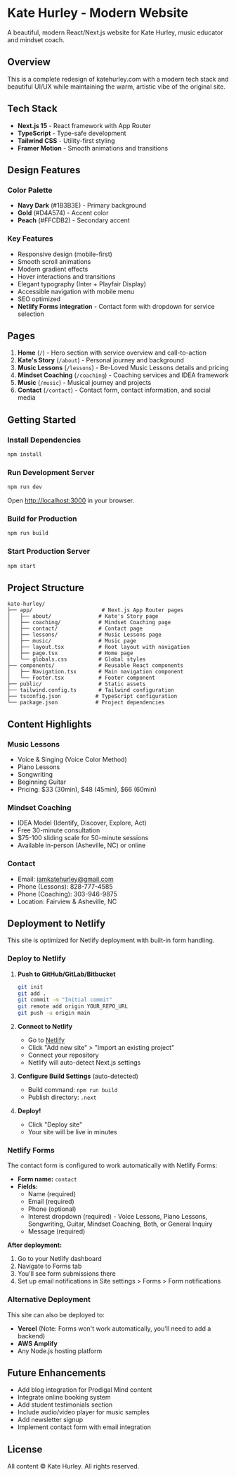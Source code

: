 # Kate Hurley - Modern Website

A beautiful, modern React/Next.js website for Kate Hurley, music educator and mindset coach.

## Overview

This is a complete redesign of katehurley.com with a modern tech stack and beautiful UI/UX while maintaining the warm, artistic vibe of the original site.

## Tech Stack

- **Next.js 15** - React framework with App Router
- **TypeScript** - Type-safe development
- **Tailwind CSS** - Utility-first styling
- **Framer Motion** - Smooth animations and transitions

## Design Features

### Color Palette
- **Navy Dark** (#1B3B3E) - Primary background
- **Gold** (#D4A574) - Accent color
- **Peach** (#FFCDB2) - Secondary accent

### Key Features
- Responsive design (mobile-first)
- Smooth scroll animations
- Modern gradient effects
- Hover interactions and transitions
- Elegant typography (Inter + Playfair Display)
- Accessible navigation with mobile menu
- SEO optimized
- **Netlify Forms integration** - Contact form with dropdown for service selection

## Pages

1. **Home** (`/`) - Hero section with service overview and call-to-action
2. **Kate's Story** (`/about`) - Personal journey and background
3. **Music Lessons** (`/lessons`) - Be-Loved Music Lessons details and pricing
4. **Mindset Coaching** (`/coaching`) - Coaching services and IDEA framework
5. **Music** (`/music`) - Musical journey and projects
6. **Contact** (`/contact`) - Contact form, contact information, and social media

## Getting Started

### Install Dependencies
```bash
npm install
```

### Run Development Server
```bash
npm run dev
```

Open [http://localhost:3000](http://localhost:3000) in your browser.

### Build for Production
```bash
npm run build
```

### Start Production Server
```bash
npm start
```

## Project Structure

```
kate-hurley/
├── app/                      # Next.js App Router pages
│   ├── about/               # Kate's Story page
│   ├── coaching/            # Mindset Coaching page
│   ├── contact/             # Contact page
│   ├── lessons/             # Music Lessons page
│   ├── music/               # Music page
│   ├── layout.tsx           # Root layout with navigation
│   ├── page.tsx             # Home page
│   └── globals.css          # Global styles
├── components/              # Reusable React components
│   ├── Navigation.tsx       # Main navigation component
│   └── Footer.tsx           # Footer component
├── public/                  # Static assets
├── tailwind.config.ts       # Tailwind configuration
├── tsconfig.json           # TypeScript configuration
└── package.json            # Project dependencies
```

## Content Highlights

### Music Lessons
- Voice & Singing (Voice Color Method)
- Piano Lessons
- Songwriting
- Beginning Guitar
- Pricing: $33 (30min), $48 (45min), $66 (60min)

### Mindset Coaching
- IDEA Model (Identify, Discover, Explore, Act)
- Free 30-minute consultation
- $75-100 sliding scale for 50-minute sessions
- Available in-person (Asheville, NC) or online

### Contact
- Email: iamkatehurley@gmail.com
- Phone (Lessons): 828-777-4585
- Phone (Coaching): 303-946-9875
- Location: Fairview & Asheville, NC

## Deployment to Netlify

This site is optimized for Netlify deployment with built-in form handling.

### Deploy to Netlify

1. **Push to GitHub/GitLab/Bitbucket**
   ```bash
   git init
   git add .
   git commit -m "Initial commit"
   git remote add origin YOUR_REPO_URL
   git push -u origin main
   ```

2. **Connect to Netlify**
   - Go to [Netlify](https://netlify.com)
   - Click "Add new site" > "Import an existing project"
   - Connect your repository
   - Netlify will auto-detect Next.js settings

3. **Configure Build Settings** (auto-detected)
   - Build command: `npm run build`
   - Publish directory: `.next`

4. **Deploy!**
   - Click "Deploy site"
   - Your site will be live in minutes

### Netlify Forms

The contact form is configured to work automatically with Netlify Forms:

- **Form name:** `contact`
- **Fields:**
  - Name (required)
  - Email (required)
  - Phone (optional)
  - Interest dropdown (required) - Voice Lessons, Piano Lessons, Songwriting, Guitar, Mindset Coaching, Both, or General Inquiry
  - Message (required)

**After deployment:**
1. Go to your Netlify dashboard
2. Navigate to Forms tab
3. You'll see form submissions there
4. Set up email notifications in Site settings > Forms > Form notifications

### Alternative Deployment

This site can also be deployed to:
- **Vercel** (Note: Forms won't work automatically, you'll need to add a backend)
- **AWS Amplify**
- Any Node.js hosting platform

## Future Enhancements

- Add blog integration for Prodigal Mind content
- Integrate online booking system
- Add student testimonials section
- Include audio/video player for music samples
- Add newsletter signup
- Implement contact form with email integration

## License

All content © Kate Hurley. All rights reserved.

